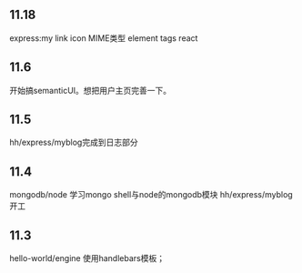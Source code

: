 ## 11.18
express:my  link icon   MIME类型
element tags react
## 11.6
开始搞semanticUI。想把用户主页完善一下。

## 11.5
hh/express/myblog完成到日志部分

## 11.4
mongodb/node 学习mongo shell与node的mongodb模块
hh/express/myblog开工

## 11.3
hello-world/engine 使用handlebars模板；


